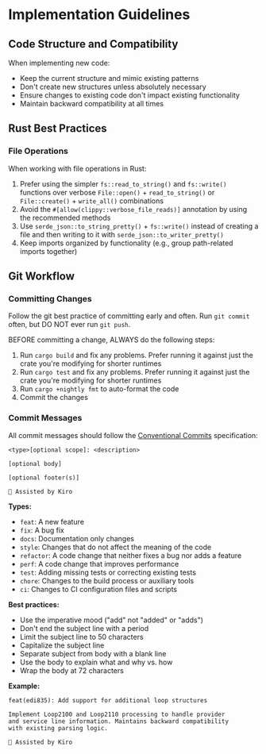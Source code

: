 # Implementation Guidelines

## Code Structure and Compatibility

When implementing new code:
- Keep the current structure and mimic existing patterns
- Don't create new structures unless absolutely necessary
- Ensure changes to existing code don't impact existing functionality
- Maintain backward compatibility at all times

## Rust Best Practices

### File Operations

When working with file operations in Rust:

1. Prefer using the simpler `fs::read_to_string()` and `fs::write()` functions over verbose `File::open()` + `read_to_string()` or `File::create()` + `write_all()` combinations
2. Avoid the `#[allow(clippy::verbose_file_reads)]` annotation by using the recommended methods
3. Use `serde_json::to_string_pretty()` + `fs::write()` instead of creating a file and then writing to it with `serde_json::to_writer_pretty()`
4. Keep imports organized by functionality (e.g., group path-related imports together)

## Git Workflow

### Committing Changes

Follow the git best practice of committing early and often. Run `git commit` often, but DO NOT ever run `git push`.

BEFORE committing a change, ALWAYS do the following steps:

1. Run `cargo build` and fix any problems. Prefer running it against just the crate you're modifying for shorter runtimes
2. Run `cargo test` and fix any problems. Prefer running it against just the crate you're modifying for shorter runtimes
3. Run `cargo +nightly fmt` to auto-format the code
4. Commit the changes

### Commit Messages

All commit messages should follow the [Conventional Commits](https://www.conventionalcommits.org/) specification:

```
<type>[optional scope]: <description>

[optional body]

[optional footer(s)]

🤖 Assisted by Kiro
```

**Types:**
- `feat`: A new feature
- `fix`: A bug fix
- `docs`: Documentation only changes
- `style`: Changes that do not affect the meaning of the code
- `refactor`: A code change that neither fixes a bug nor adds a feature
- `perf`: A code change that improves performance
- `test`: Adding missing tests or correcting existing tests
- `chore`: Changes to the build process or auxiliary tools
- `ci`: Changes to CI configuration files and scripts

**Best practices:**
- Use the imperative mood ("add" not "added" or "adds")
- Don't end the subject line with a period
- Limit the subject line to 50 characters
- Capitalize the subject line
- Separate subject from body with a blank line
- Use the body to explain what and why vs. how
- Wrap the body at 72 characters

**Example:**
```
feat(edi835): Add support for additional loop structures

Implement Loop2100 and Loop2110 processing to handle provider
and service line information. Maintains backward compatibility
with existing parsing logic.

🤖 Assisted by Kiro
```